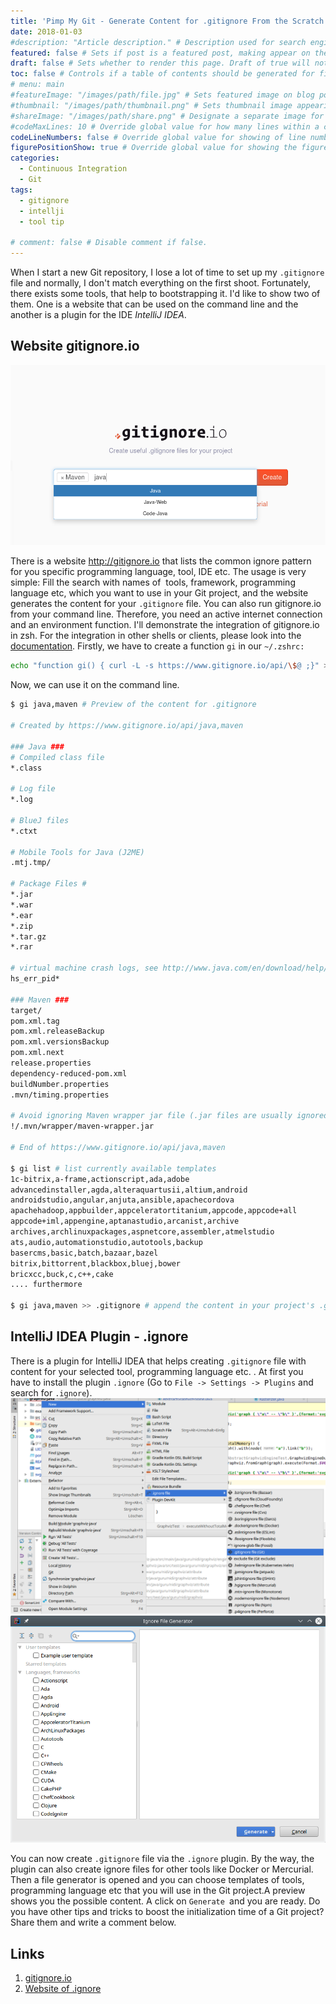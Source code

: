 ```yaml
---
title: 'Pimp My Git - Generate Content for .gitignore From the Scratch'
date: 2018-01-03
#description: "Article description." # Description used for search engine.
featured: false # Sets if post is a featured post, making appear on the home page side bar.
draft: false # Sets whether to render this page. Draft of true will not be rendered.
toc: false # Controls if a table of contents should be generated for first-level links automatically.
# menu: main
#featureImage: "/images/path/file.jpg" # Sets featured image on blog post.
#thumbnail: "/images/path/thumbnail.png" # Sets thumbnail image appearing inside card on homepage.
#shareImage: "/images/path/share.png" # Designate a separate image for social media sharing.
#codeMaxLines: 10 # Override global value for how many lines within a code block before auto-collapsing.
codeLineNumbers: false # Override global value for showing of line numbers within code block.
figurePositionShow: true # Override global value for showing the figure label.
categories:
  - Continuous Integration
  - Git
tags:
  - gitignore
  - intellji
  - tool tip

# comment: false # Disable comment if false.
---
```

When I start a new Git repository, I lose a lot of time to set up my `.gitignore` file and normally, I don't match everything on the first shoot. Fortunately, there exists some tools, that help to bootstrapping it. I'd like to show two of them. One is a website that can be used on the command line and the another is a plugin for the IDE _IntelliJ IDEA_.

Website gitignore.io
--------------------

![](gitignore_search_mask.png)

There is a website http://gitignore.io that lists the common ignore pattern for you specific programming language, tool, IDE etc. The usage is very simple: Fill the search with names of  tools, framework, programming language etc, which you want to use in your Git project, and the website generates the content for your `.gitignore` file. You can also run gitignore.io from your command line. Therefore, you need an active internet connection and an environment function. I'll demonstrate the integration of gitignore.io in zsh. For the integration in other shells or clients, please look into the [documentation](https://www.gitignore.io/docs#-install-command-line). Firstly, we have to create a function `gi` in our `~/.zshrc:`

```bash
echo "function gi() { curl -L -s https://www.gitignore.io/api/\$@ ;}" >> ~/.zshrc && source ~/.zshrc
```
Now, we can use it on the command line.

```bash
$ gi java,maven # Preview of the content for .gitignore

# Created by https://www.gitignore.io/api/java,maven

### Java ###
# Compiled class file
*.class

# Log file
*.log

# BlueJ files
*.ctxt

# Mobile Tools for Java (J2ME)
.mtj.tmp/

# Package Files #
*.jar
*.war
*.ear
*.zip
*.tar.gz
*.rar

# virtual machine crash logs, see http://www.java.com/en/download/help/error_hotspot.xml
hs_err_pid*

### Maven ###
target/
pom.xml.tag
pom.xml.releaseBackup
pom.xml.versionsBackup
pom.xml.next
release.properties
dependency-reduced-pom.xml
buildNumber.properties
.mvn/timing.properties

# Avoid ignoring Maven wrapper jar file (.jar files are usually ignored)
!/.mvn/wrapper/maven-wrapper.jar

# End of https://www.gitignore.io/api/java,maven

$ gi list # list currently available templates
1c-bitrix,a-frame,actionscript,ada,adobe
advancedinstaller,agda,alteraquartusii,altium,android
androidstudio,angular,anjuta,ansible,apachecordova
apachehadoop,appbuilder,appceleratortitanium,appcode,appcode+all
appcode+iml,appengine,aptanastudio,arcanist,archive
archives,archlinuxpackages,aspnetcore,assembler,atmelstudio
ats,audio,automationstudio,autotools,backup
basercms,basic,batch,bazaar,bazel
bitrix,bittorrent,blackbox,bluej,bower
bricxcc,buck,c,c++,cake
.... furthermore

$ gi java,maven >> .gitignore # append the content in your project's .gitignore
```

IntelliJ IDEA Plugin - .ignore
------------------------------

There is a plugin for IntelliJ IDEA that helps creating `.gitignore` file with content for your selected tool, programming language etc. . At first you have to install the plugin `.ignore` (Go to `File -> Settings -> Plugins` and search for `.ignore`).
![](plugin-ignore-new.png?w=300)
![](plugin-ignore-file-generator.png)

You can now create `.gitignore` file via the `.ignore` plugin. By the way, the plugin can also create ignore files for other tools like Docker or Mercurial. Then a file generator is opened and you can choose templates of tools, programming language etc that you will use in the Git project.A preview shows you the possible content. A click on `Generate `and you are ready. Do you have other tips and tricks to boost the initialization time of a Git project? Share them and write a comment below.

Links
-----

1.  [gitignore.io](https://www.gitignore.io/)
2.  [Website of .ignore](http://ignore.hsz.mobi/)
